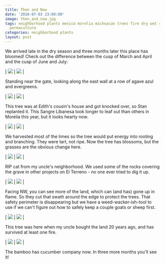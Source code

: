 ```yaml
---
title: Then and Now
date: '2018-07-03 23:00:00'
image: then_and_now.jpg
tags: neighborhood plants mexico morelia michoacan trees fire dry wet rain season
  permacultura
categories: neighborhood plants
layout: post
---
```


We arrived late in the dry season and three months later this place has bloomed! Check out the difference between the cusp of March and April and the cusp of June and July:


| [![](/images/east_wall_1_.jpg)](/images/east_wall_1.jpg) | [![](/images/east_wall_.jpg)](/images/east_wall.jpg) |


Standing near the gate, looking along the east wall at a row of agave azul and evergreens.


| [![](/images/blood_of_lebanon_1_.jpg)](/images/blood_of_lebanon_1.jpg) | [![](/images/blood_of_lebanon_.jpg)](/images/blood_of_lebanon.jpg) |


This tree was at Edith's cousin's house and got knocked over, so Stan replanted it.  This Sangre Libanesa took longer to leaf out than others in Morelia this year, but it looks hearty now.


| [![](/images/lime_tree_1_.jpg)](/images/lime_tree_1.jpg) | [![](/images/lime_tree_.jpg)](/images/lime_tree.jpg) |


We harvested most of the limes so the tree would put energy into rooting and branching. They were tart, not ripe. Now the tree has blossoms, but the grasses are the obvious change here.


| [![](/images/cat_burial_1_.jpg)](/images/cat_burial_1.jpg) | [![](/images/cat_burial_.jpg)](/images/cat_burial.jpg) |


RIP cat from my uncle's neighborhood. We used some of the rocks covering the grave in other projects on El Terreno - no one ever tried to dig it up.


| [![](/images/looking_west_1_.jpg)](/images/looking_west_1.jpg) | [![](/images/looking_west_.jpg)](/images/looking_west_.jpg) |


Facing NW, you can see more of the land, which can (and has) gone up in flame. So they cut that swath around the edge to protect the trees. That safety perimeter is disappearing but we have a weed-wacker-ish-tool to use if we can't figure out how to safely keep a couple goats or sheep first.


| [![](/images/after_the_fire_1_.jpg)](/images/after_the_fire_1.jpg) | [![](/images/after_the_fire_.jpg)](/images/after_the_fire.jpg) |


This tree was here when my uncle bought the land 20 years ago, and has survived at least one fire.


| [![](/images/bamboo_1_.jpg)](/images/bamboo_1.jpg) | [![](/images/bamboo_.jpg)](/images/bamboo.jpg) |


The bamboo has cucumber company now. In three more months you'll see it!